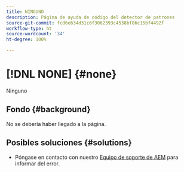 ```yaml
---
title: NINGUNO
description: Página de ayuda de código del detector de patrones
source-git-commit: fcd6e634d31c6f3062393c4538bf86c15bf4492f
workflow-type: ht
source-wordcount: '34'
ht-degree: 100%

---
```



# [!DNL NONE] {#none}

Ninguno

## Fondo {#background}

No se debería haber llegado a la página.

## Posibles soluciones {#solutions}

* Póngase en contacto con nuestro [Equipo de soporte de AEM](https://helpx.adobe.com/es/enterprise/using/support-for-experience-cloud.html) para informar del error.
